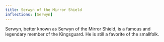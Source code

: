 ```yaml
---
title: Serwyn of the Mirror Shield
inflections: [Serwyn]
---
```


Serwyn, better known as Serwyn of the Mirror Shield, is a famous and legendary member of the Kingsguard. He is still a favorite of the smallfolk. 


